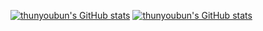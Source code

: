 [![thunyoubun's GitHub stats](https://github-readme-stats.vercel.app/api?username=thunyoubun&show_icons=true&theme=tokyonight)](https://github.com/anuraghazra/github-readme-stats)
[![thunyoubun's GitHub stats](https://github-readme-stats.vercel.app/api/top-langs/?username=thunyoubun&theme=tokyonight)](https://github.com/anuraghazra/github-readme-stats)

<!---
- 👋 Hi, I’m Switch
- 👀 I’m interested in ...
- 🌱 I’m currently learning ...
- 💞️ I’m looking to collaborate on ...
- 📫 How to reach me ...


thunyoubun/thunyoubun is a ✨ special ✨ repository because its `README.md` (this file) appears on your GitHub profile.
You can click the Preview link to take a look at your changes.
--->
